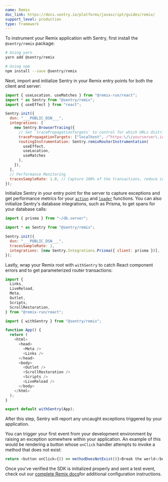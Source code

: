 ```yaml
---
name: Remix
doc_link: https://docs.sentry.io/platforms/javascript/guides/remix/
support_level: production
type: framework
---
```


To instrument your Remix application with Sentry, first install the `@sentry/remix` package:

```bash
# Using yarn
yarn add @sentry/remix

# Using npm
npm install --save @sentry/remix
```

Next, import and initialize Sentry in your Remix entry points for both the client and server:

```javascript
import { useLocation, useMatches } from "@remix-run/react";
import * as Sentry from "@sentry/remix";
import { useEffect } from "react";

Sentry.init({
  dsn: "___PUBLIC_DSN___",
  integrations: [
    new Sentry.BrowserTracing({
      // Set `tracePropagationTargets` to control for which URLs distributed tracing should be enabled
      tracePropagationTargets: ["localhost", /^https:\/\/yourserver\.io\/api/],
      routingInstrumentation: Sentry.remixRouterInstrumentation(
        useEffect,
        useLocation,
        useMatches
      ),
    }),
  ],
  // Performance Monitoring
  tracesSampleRate: 1.0, // Capture 100% of the transactions, reduce in production!
});
```

Initialize Sentry in your entry point for the server to capture exceptions and get performance metrics for your [`action`](https://remix.run/docs/en/v1/api/conventions#action) and [`loader`](https://remix.run/docs/en/v1/api/conventions#loader) functions. You can also initialize Sentry's database integrations, such as Prisma, to get spans for your database calls:

```javascript
import { prisma } from "~/db.server";

import * as Sentry from "@sentry/remix";

Sentry.init({
  dsn: "___PUBLIC_DSN___",
  tracesSampleRate: 1,
  integrations: [new Sentry.Integrations.Prisma({ client: prisma })],
});
```

Lastly, wrap your Remix root with `withSentry` to catch React component errors and to get parameterized router transactions:

```javascript
import {
  Links,
  LiveReload,
  Meta,
  Outlet,
  Scripts,
  ScrollRestoration,
} from "@remix-run/react";

import { withSentry } from "@sentry/remix";

function App() {
  return (
    <html>
      <head>
        <Meta />
        <Links />
      </head>
      <body>
        <Outlet />
        <ScrollRestoration />
        <Scripts />
        <LiveReload />
      </body>
    </html>
  );
}

export default withSentry(App);
```

After this step, Sentry will report any uncaught exceptions triggered by your application.

You can trigger your first event from your development environment by raising an exception somewhere within your application. An example of this would be rendering a button whose `onClick` handler attempts to invoke a method that does not exist:

```javascript
return <button onClick={() => methodDoesNotExist()}>Break the world</button>;
```

Once you've verified the SDK is initialized properly and sent a test event, check out our [complete Remix docs](https://docs.sentry.io/platforms/javascript/guides/remix/)for additional configuration instructions.
